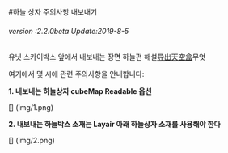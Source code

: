 #하늘 상자 주의사항 내보내기

###### *version :2.2.0beta   Update:2019-8-5*

유닛 스카이박스 앞에서 내보내는 장면 하늘편 해설[导出天空盒](https://ldc2.layabox.com/doc/?nav=zh-js-4-4-2)무엇

여기에서 몇 시에 관련 주의사항을 안내합니다:

**1. 내보내는 하늘상자 cubeMap Readable 옵션**

[] (img/1.png)<br>



**2. 내보내는 하늘박스 소재는 Layair 아래 하늘상자 소재를 사용해야 한다**

[] (img/2.png)<br>